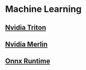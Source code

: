 # Machine Learning

## [Nvidia Triton](https://developer.nvidia.com/triton-inference-server)

## [Nvidia Merlin](https://developer.nvidia.com/merlin)

## [Onnx Runtime](https://onnxruntime.ai/)
